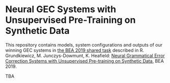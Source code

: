 # Neural GEC Systems with Unsupervised Pre-Training on Synthetic Data

This repository contains models, system configurations and outputs of our
winning GEC systems in [the BEA 2019 shared
task](https://www.cl.cam.ac.uk/research/nl/bea2019st/) described in R.
Grundkiewicz, M. Junczys-Dowmunt, K. Heafield: [Neural Grammatical Error
Correction Systems with Unsupervised Pre-training on Synthetic
Data](https://www.aclweb.org/anthology/W19-4427), BEA 2019.

TBA
